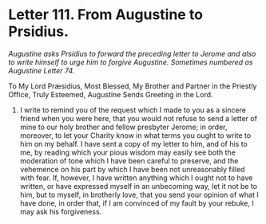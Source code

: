 <h1>Letter 111. From Augustine to Prsidius.</h1>

<p><i>Augustine asks Prsidius to forward the preceding letter to Jerome and also to write himself to urge him to forgive Augustine. Sometimes numbered as Augustine Letter 74.</i></p>

To My Lord Præsidius, Most Blessed, My Brother and Partner in the Priestly Office, Truly Esteemed, Augustine Sends Greeting in the Lord.

1. I write to remind you of the request which I made to you as a sincere friend when you were here, that you would not refuse to send a letter of mine to our holy brother and fellow presbyter Jerome; in order, moreover, to let your Charity know in what terms you ought to write to him on my behalf. I have sent a copy of my letter to him, and of his to me, by reading which your pious wisdom may easily see both the moderation of tone which I have been careful to preserve, and the vehemence on his part by which I have been not unreasonably filled with fear. If, however, I have written anything which I ought not to have written, or have expressed myself in an unbecoming way, let it not be to him, but to myself, in brotherly love, that you send your opinion of what I have done, in order that, if I am convinced of my fault by your rebuke, I may ask his forgiveness.